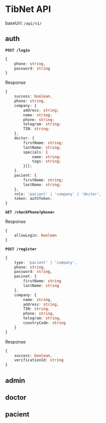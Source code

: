 # TibNet API

baseUrl: `/api/v1/`

## auth

**`POST /login`**

``` ts
{
    phone: string,
    password: string
}
```
Response

``` ts
{
    success: boolean,
    phone: string,
    company: {
        address: string;
        name: string;
        phone: string;
        telegram: string;
        TIN: string;
    },
    doctor: {
        firstName: string;
        lastName: string;
        specials: {
            name: string;
            tags: string;
        }[];
    },
    pacient: {
        firstName: string;
        lastName: string;
    },
    role: 'pacient' | 'company' | 'doctor',
    token: authToken,
}
```
**`GET /checkPhone?phone=`**

Response
``` ts
{
    allowLogin: boolean
}
```

**`POST /register`**
```ts
{   
    type: 'pacient' | 'company', 
    phone: string, 
    password: string, 
    pacinet: {
        firstName: string
        lastName: string
    }, 
    company: {
        name: string, 
        address: string, 
        TIN: string, 
        phone: string, 
        telegram: string, 
        countryCode: string
    } 
}
```
Response

```ts
{
    success: boolean,
    verificationId: string
}
```




## admin

## doctor

## pacient